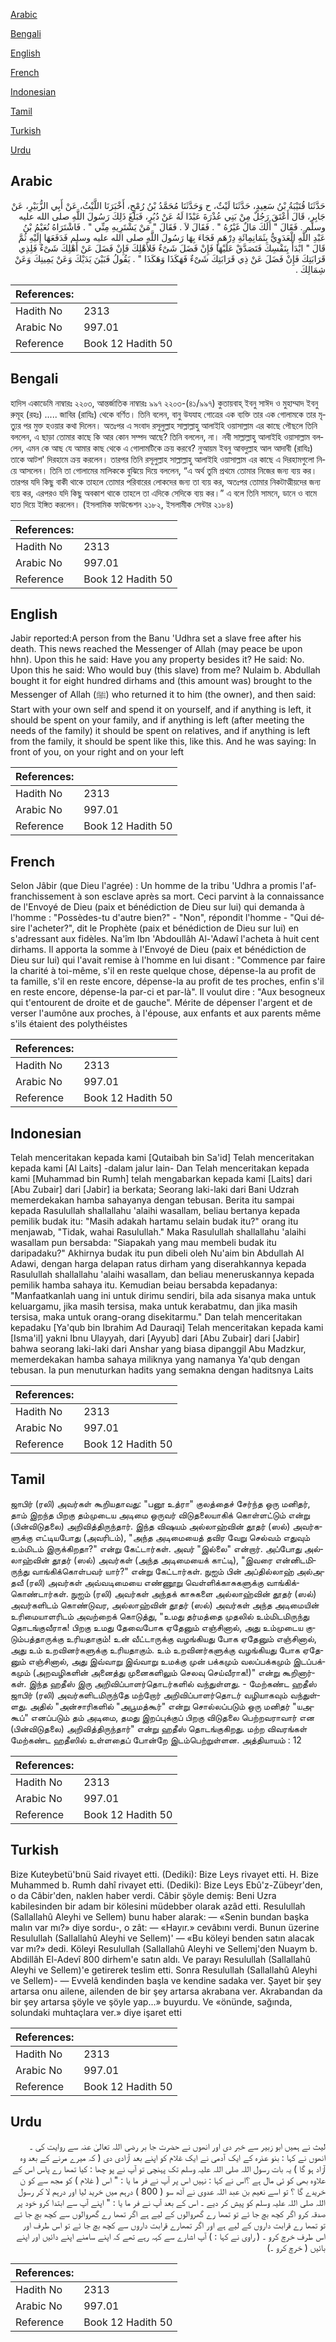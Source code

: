 [Arabic](#arabic)

[Bengali](#bengali)

[English](#english)

[French](#french)

[Indonesian](#indonesian)

[Tamil](#tamil)

[Turkish](#turkish)

[Urdu](#urdu)

## Arabic


<div dir="rtl" lang="ar" style={{fontSize:'larger',backgroundColor:'#f8f9fa',padding:20}}>
حَدَّثَنَا قُتَيْبَةُ بْنُ سَعِيدٍ، حَدَّثَنَا لَيْثٌ، ح وَحَدَّثَنَا مُحَمَّدُ بْنُ رُمْحٍ، أَخْبَرَنَا اللَّيْثُ، عَنْ أَبِي الزُّبَيْرِ، عَنْ جَابِرٍ، قَالَ أَعْتَقَ رَجُلٌ مِنْ بَنِي عُذْرَةَ عَبْدًا لَهُ عَنْ دُبُرٍ، فَبَلَغَ ذَلِكَ رَسُولَ اللَّهِ صلى الله عليه وسلم ‏.‏ فَقَالَ ‏"‏ أَلَكَ مَالٌ غَيْرُهُ ‏"‏ ‏.‏ فَقَالَ لاَ ‏.‏ فَقَالَ ‏"‏ مَنْ يَشْتَرِيهِ مِنِّي ‏"‏ ‏.‏ فَاشْتَرَاهُ نُعَيْمُ بْنُ عَبْدِ اللَّهِ الْعَدَوِيُّ بِثَمَانِمِائَةِ دِرْهَمٍ فَجَاءَ بِهَا رَسُولَ اللَّهِ صلى الله عليه وسلم فَدَفَعَهَا إِلَيْهِ ثُمَّ قَالَ ‏"‏ ابْدَأْ بِنَفْسِكَ فَتَصَدَّقْ عَلَيْهَا فَإِنْ فَضَلَ شَىْءٌ فَلأَهْلِكَ فَإِنْ فَضَلَ عَنْ أَهْلِكَ شَىْءٌ فَلِذِي قَرَابَتِكَ فَإِنْ فَضَلَ عَنْ ذِي قَرَابَتِكَ شَىْءٌ فَهَكَذَا وَهَكَذَا ‏"‏ ‏.‏ يَقُولُ فَبَيْنَ يَدَيْكَ وَعَنْ يَمِينِكَ وَعَنْ شِمَالِكَ ‏.‏
</div>
<div style={{backgroundColor:'#f8f9fa',padding:20, marginBottom: 10}}><table> <thead> <tr> <th>References:</th> <th></th> </tr> </thead> <tbody><tr><td>Hadith No</td><td>2313</td></tr><tr><td>Arabic No</td><td>997.01</td></tr><tr><td>Reference</td><td>Book 12 Hadith 50</td></tr></tbody></table></div>

## Bengali


<div dir="ltr" lang="bn" style={{fontSize:'larger',backgroundColor:'#f8f9fa',padding:20}}>
হাদিস একাডেমি নাম্বারঃ ২২০৩, আন্তর্জাতিক নাম্বারঃ ৯৯৭ ২২০৩-(৪১/৯৯৭) কুতায়বাহ্ ইবনু সাঈদ ও মুহাম্মাদ ইবনু রুমূহ (রহঃ) ..... জাবির (রাযিঃ) থেকে বর্ণিত। তিনি বলেন, বানু উযযাহ গোত্রের এক ব্যক্তি তার এক গোলামকে তার মৃত্যুর পর মুক্ত হওয়ার কথা দিলেন। অতঃপর এ সংবাদ রসূলুল্লাহ সাল্লাল্লাহু আলাইহি ওয়াসাল্লাম এর কাছে পৌছলে তিনি বললেন, এ ছাড়া তোমার কাছে কি আর কোন সম্পদ আছে? তিনি বললেন, না। নবী সাল্লাল্লাহু আলাইহি ওয়াসাল্লাম বললেন, এমন কে আছ যে আমার কাছ থেকে এ গোলামটিকে ক্রয় করবে? নুআয়ম ইবনু আবদুল্লাহ আল আদাবী (রাযিঃ) তাকে আটশ' দিরহামে ক্রয় করলেন। তারপর তিনি রসূলুল্লাহ সাল্লাল্লাহু আলাইহি ওয়াসাল্লাম এর কাছে এ দিরহামগুলো নিয়ে আসলেন। তিনি তা গোলামের মালিককে বুঝিয়ে দিয়ে বললেন, “এ অর্থ তুমি প্রথমে তোমার নিজের জন্য ব্যয় কর। তারপর যদি কিছু বাকী থাকে তাহলে তোমার পরিবারের লোকদের জন্য তা ব্যয় কর, অতঃপর তোমার নিকটাত্মীয়দের জন্য ব্যয় কর, এরপরও যদি কিছু অবকাশ থাকে তাহলে তা এদিকে সেদিকে ব্যয় কর।” এ বলে তিনি সামনে, ডানে ও বামে হাত দিয়ে ইঙ্গিত করলেন। (ইসলামিক ফাউন্ডেশন ২১৮২, ইসলামীক সেন্টার ২১৮৪)
</div>
<div style={{backgroundColor:'#f8f9fa',padding:20, marginBottom: 10}}><table> <thead> <tr> <th>References:</th> <th></th> </tr> </thead> <tbody><tr><td>Hadith No</td><td>2313</td></tr><tr><td>Arabic No</td><td>997.01</td></tr><tr><td>Reference</td><td>Book 12 Hadith 50</td></tr></tbody></table></div>

## English


<div dir="ltr" lang="en" style={{fontSize:'larger',backgroundColor:'#f8f9fa',padding:20}}>
Jabir reported:A person from the Banu 'Udhra set a slave free after his death. This news reached the Messenger of Allah (may peace be upon hhn). Upon this he said: Have you any property besides it? He said: No. Upon this he said: Who would buy (this slave) from me? Nulaim b. Abdullah bought it for eight hundred dirhams and (this amount was) brought to the Messenger of Allah (ﷺ) who returned it to him (the owner), and then said: Start with your own self and spend it on yourself, and if anything is left, it should be spent on your family, and if anything is left (after meeting the needs of the family) it should be spent on relatives, and if anything is left from the family, it should be spent like this, like this. And he was saying: In front of you, on your right and on your left
</div>
<div style={{backgroundColor:'#f8f9fa',padding:20, marginBottom: 10}}><table> <thead> <tr> <th>References:</th> <th></th> </tr> </thead> <tbody><tr><td>Hadith No</td><td>2313</td></tr><tr><td>Arabic No</td><td>997.01</td></tr><tr><td>Reference</td><td>Book 12 Hadith 50</td></tr></tbody></table></div>

## French


<div dir="ltr" lang="fr" style={{fontSize:'larger',backgroundColor:'#f8f9fa',padding:20}}>
Selon Jâbir (que Dieu l'agrée) : Un homme de la tribu 'Udhra a promis l'affranchissement à son esclave après sa mort. Ceci parvint à la connaissance de l'Envoyé de Dieu (paix et bénédiction de Dieu sur lui) qui demanda à l'homme : "Possèdes-tu d'autre bien?" - "Non", répondit l'homme - "Qui désire l'acheter?", dit le Prophète (paix et bénédiction de Dieu sur lui) en s'adressant aux fidèles. Na'îm Ibn 'Abdoullâh Al-'Adawî l'acheta à huit cent dirhams. Il apporta la somme à l'Envoyé de Dieu (paix et bénédiction de Dieu sur lui) qui l'avait remise à l'homme en lui disant : "Commence par faire la charité à toi-même, s'il en reste quelque chose, dépense-la au profit de ta famille, s'il en reste encore, dépense-la au profit de tes proches, enfin s'il en reste encore, dépense-la par-ci et par-là". Il voulut dire : "Aux besogneux qui t'entourent de droite et de gauche". Mérite de dépenser l'argent et de verser l'aumône aux proches, à l'épouse, aux enfants et aux parents même s'ils étaient des polythéistes
</div>
<div style={{backgroundColor:'#f8f9fa',padding:20, marginBottom: 10}}><table> <thead> <tr> <th>References:</th> <th></th> </tr> </thead> <tbody><tr><td>Hadith No</td><td>2313</td></tr><tr><td>Arabic No</td><td>997.01</td></tr><tr><td>Reference</td><td>Book 12 Hadith 50</td></tr></tbody></table></div>

## Indonesian


<div dir="ltr" lang="id" style={{fontSize:'larger',backgroundColor:'#f8f9fa',padding:20}}>
Telah menceritakan kepada kami [Qutaibah bin Sa'id] Telah menceritakan kepada kami [Al Laits] -dalam jalur lain- Dan Telah menceritakan kepada kami [Muhammad bin Rumh] telah mengabarkan kepada kami [Laits] dari [Abu Zubair] dari [Jabir] ia berkata; Seorang laki-laki dari Bani Udzrah memerdekakan hamba sahayanya dengan tebusan. Berita itu sampai kepada Rasulullah shallallahu 'alaihi wasallam, beliau bertanya kepada pemilik budak itu: "Masih adakah hartamu selain budak itu?" orang itu menjawab, "Tidak, wahai Rasulullah." Maka Rasulullah shallallahu 'alaihi wasallam pun bersabda: "Siapakah yang mau membeli budak itu daripadaku?" Akhirnya budak itu pun dibeli oleh Nu'aim bin Abdullah Al Adawi, dengan harga delapan ratus dirham yang diserahkannya kepada Rasulullah shallallahu 'alaihi wasallam, dan beliau meneruskannya kepada pemilik hamba sahaya itu. Kemudian beiau bersabda kepadanya: "Manfaatkanlah uang ini untuk dirimu sendiri, bila ada sisanya maka untuk keluargamu, jika masih tersisa, maka untuk kerabatmu, dan jika masih tersisa, maka untuk orang-orang disekitarmu." Dan telah menceritakan kepadaku [Ya'qub bin Ibrahim Ad Dauraqi] Telah menceritakan kepada kami [Isma'il] yakni Ibnu Ulayyah, dari [Ayyub] dari [Abu Zubair] dari [Jabir] bahwa seorang laki-laki dari Anshar yang biasa dipanggil Abu Madzkur, memerdekakan hamba sahaya miliknya yang namanya Ya'qub dengan tebusan. Ia pun menuturkan hadits yang semakna dengan haditsnya Laits
</div>
<div style={{backgroundColor:'#f8f9fa',padding:20, marginBottom: 10}}><table> <thead> <tr> <th>References:</th> <th></th> </tr> </thead> <tbody><tr><td>Hadith No</td><td>2313</td></tr><tr><td>Arabic No</td><td>997.01</td></tr><tr><td>Reference</td><td>Book 12 Hadith 50</td></tr></tbody></table></div>

## Tamil


<div dir="ltr" lang="ta" style={{fontSize:'larger',backgroundColor:'#f8f9fa',padding:20}}>
ஜாபிர் (ரலி) அவர்கள் கூறியதாவது: "பனூ உத்ரா" குலத்தைச் சேர்ந்த ஒரு மனிதர், தாம் இறந்த பிறகு தம்முடைய அடிமை ஒருவர் விடுதலையாகிக் கொள்ளட்டும் என்று (பின்விடுதலை) அறிவித்திருந்தார். இந்த விஷயம் அல்லாஹ்வின் தூதர் (ஸல்) அவர்களுக்கு எட்டியபோது (அவரிடம்), "அந்த அடிமையைத் தவிர வேறு செல்வம் எதுவும் உம்மிடம் இருக்கிறதா?" என்று கேட்டார்கள். அவர் "இல்லை" என்றார். அப்போது அல்லாஹ்வின் தூதர் (ஸல்) அவர்கள் (அந்த அடிமையைக் காட்டி), "இவரை என்னிடமிருந்து வாங்கிக்கொள்பவர் யார்?" என்று கேட்டார்கள். நுஐம் பின் அப்தில்லாஹ் அல்அதவீ (ரலி) அவர்கள் அவ்வடிமையை எண்ணூறு வெள்ளிக்காசுகளுக்கு வாங்கிக்கொண்டார்கள். நுஐம் (ரலி) அவர்கள் அந்தக் காசுகளை அல்லாஹ்வின் தூதர் (ஸல்) அவர்களிடம் கொண்டுவர, அல்லாஹ்வின் தூதர் (ஸல்) அவர்கள் அந்த அடிமையின் உரிமையாளரிடம் அவற்றைக் கொடுத்து, "உமது தர்மத்தை முதலில் உம்மிடமிருந்து தொடங்குவீராக! பிறகு உமது தேவைபோக ஏதேனும் எஞ்சினால், அது உம்முடைய குடும்பத்தாருக்கு உரியதாகும்! உன் வீட்டாருக்கு வழங்கியது போக ஏதேனும் எஞ்சினால், அது உம் உறவினர்களுக்கு உரியதாகும். உம் உறவினர்களுக்கு வழங்கியது போக ஏதேனும் எஞ்சினால், அது இவ்வாறு இவ்வாறு உமக்கு முன் பக்கமும் வலப்பக்கமும் இடப்பக்கமும் (அறவழிகளின் அனைத்து முனைகளிலும் செலவு செய்வீராக!)" என்று கூறினார்கள். இந்த ஹதீஸ் இரு அறிவிப்பாளர்தொடர்களில் வந்துள்ளது. - மேற்கண்ட ஹதீஸ் ஜாபிர் (ரலி) அவர்களிடமிருந்தே மற்றோர் அறிவிப்பாளர்தொடர் வழியாகவும் வந்துள்ளது. அதில் "அன்சாரிகளில் "அபூமத்கூர்" என்று சொல்லப்படும் ஒரு மனிதர் "யஅகூப்" எனப்படும் தம் அடிமை, தமது இறப்புக்குப் பிறகு விடுதலை பெற்றவராவார் என (பின்விடுதலை) அறிவித்திருந்தார்" என்று ஹதீஸ் தொடங்குகிறது. மற்ற விவரங்கள் மேற்கண்ட ஹதீஸில் உள்ளதைப் போன்றே இடம்பெற்றுள்ளன. அத்தியாயம் : 12
</div>
<div style={{backgroundColor:'#f8f9fa',padding:20, marginBottom: 10}}><table> <thead> <tr> <th>References:</th> <th></th> </tr> </thead> <tbody><tr><td>Hadith No</td><td>2313</td></tr><tr><td>Arabic No</td><td>997.01</td></tr><tr><td>Reference</td><td>Book 12 Hadith 50</td></tr></tbody></table></div>

## Turkish


<div dir="ltr" lang="tr" style={{fontSize:'larger',backgroundColor:'#f8f9fa',padding:20}}>
Bize Kuteybetü'bnü Said rivayet etti. (Dediki): Bize Leys rivayet etti. H. Bize Muhammed b. Rumh dahî rivayet etti. (Dediki): Bize Leys Ebû'z-Zübeyr'den, o da Câbir'den, naklen haber verdi. Câbir şöyle demiş: Beni Uzra kabilesinden bir adam bir kölesini müdebber olarak azâd etti. Resulullah (Sallallahû Aleyhi ve Sellem) bunu haber alarak: — «Senin bundan başka malın var mı?» diye sordu-, o zât: — «Hayır.» cevâbını verdi. Bunun üzerine Resulullah (Sallallahû Aleyhi ve Sellem)' — «Bu köleyi benden satın alacak var mı?» dedi. Köleyi Resulullah (Sallallahû Aleyhi ve Sellemj'den Nuaym b. Abdillâh El-Adevî 800 dirhem'e satın aldı. Ve parayı Resulullah (Sallallahû Aleyhi ve Sellem)'e getirerek teslim etti. Sonra Resulullah (Sallallahû Aleyhi ve Sellem)- — Evvelâ kendinden başla ve kendine sadaka ver. Şayet bir şey artarsa onu ailene, ailenden de bir şey artarsa akrabana ver. Akrabandan da bir şey artarsa şöyle ve şöyle yap...» buyurdu. Ve «önünde, sağında, solundaki muhtaçlara ver.» diye işaret etti
</div>
<div style={{backgroundColor:'#f8f9fa',padding:20, marginBottom: 10}}><table> <thead> <tr> <th>References:</th> <th></th> </tr> </thead> <tbody><tr><td>Hadith No</td><td>2313</td></tr><tr><td>Arabic No</td><td>997.01</td></tr><tr><td>Reference</td><td>Book 12 Hadith 50</td></tr></tbody></table></div>

## Urdu


<div dir="rtl" lang="ur" style={{fontSize:'larger',backgroundColor:'#f8f9fa',padding:20}}>
لیث نے ہمیں ابو زبیر سے خبر دی اور انھوں نے حضرت جا بر رضی اللہ تعالیٰ عنہ سے روایت کی ۔ انھوں نے کہا : بنو عذرہ کے ایک آدمی نے ایک غلام کو اپنے بعد آزادی دی ( کہ میرے مرنے کے بعد وہ آزاد ہو گا ) یہ بات رسول اللہ صلی اللہ علیہ وسلم تک پہنچی تو آپ نے پو چھا : کیا تمھا رے پاس اس کے علاوہ بھی کو ئی مال ہے ؟اس نے کہا : نہیں اس پر آپ نے فر ما یا : " اس ( غلام ) کو مجھ سے کو ن خریدے گا ؟ تو اسے نعیم بن عبد اللہ عدوی نے آٹھ سو ( 800 ) درہم میں خرید لیا اور درہم لا کر رسول اللہ صلی اللہ علیہ وسلم کو پیش کر دیے ۔ اس کے بعد آپ نے فر ما یا : " اپنے آپ سے ابتدا کرو خود پر صدقہ کرو اگر کچھ بچ جا ئے تو تمھا رے گھروالوں کے لیے ہے اگر تمھا رے گھروالوں سے کچھ بچ جا ئے تو تمھا رے قرابت داروں کے لیے ہے اور اگر تمھارے قرابت داروں سے کچھ بچ جا ئے تو اس طرف اور اس طرف خرچ کرو ۔ ( راوی نے کہا : ) آپ اشارے سے کہہ رہے تھے کہ اپنے سامنے اپنے دائیں اور اپنے بائیں ( خرچ کرو ۔)
</div>
<div style={{backgroundColor:'#f8f9fa',padding:20, marginBottom: 10}}><table> <thead> <tr> <th>References:</th> <th></th> </tr> </thead> <tbody><tr><td>Hadith No</td><td>2313</td></tr><tr><td>Arabic No</td><td>997.01</td></tr><tr><td>Reference</td><td>Book 12 Hadith 50</td></tr></tbody></table></div>